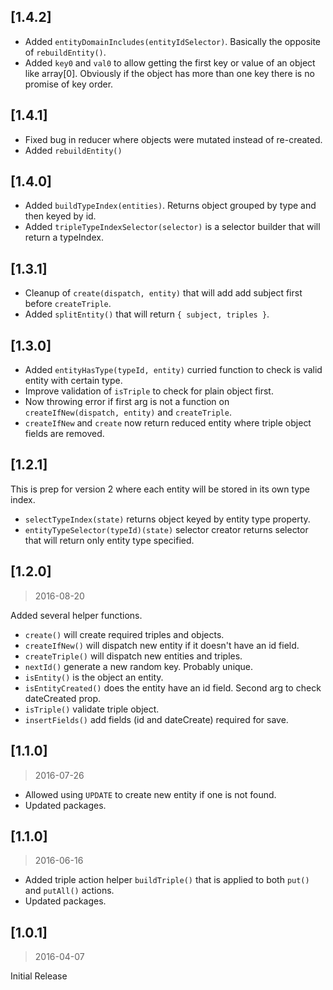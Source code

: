 ## [1.4.2]

* Added `entityDomainIncludes(entityIdSelector)`. Basically the opposite of `rebuildEntity()`.
* Added `key0` and `val0` to allow getting the first key or value of an object like array[0]. Obviously if the object has more than one key there is no promise of key order.

## [1.4.1]

* Fixed bug in reducer where objects were mutated instead of re-created.
* Added `rebuildEntity()`

## [1.4.0]

* Added `buildTypeIndex(entities)`. Returns object grouped by type and then keyed by id.
* Added `tripleTypeIndexSelector(selector)` is a selector builder that will return a typeIndex.

## [1.3.1]

* Cleanup of `create(dispatch, entity)` that will add add subject first before `createTriple`.
* Added `splitEntity()` that will return `{ subject, triples }`.

## [1.3.0]

* Added `entityHasType(typeId, entity)` curried function to check is valid entity with certain type.
* Improve validation of `isTriple` to check for plain object first.
* Now throwing error if first  arg is not a function on `createIfNew(dispatch, entity)` and `createTriple`.
* `createIfNew` and `create` now return reduced entity where triple object fields are removed.

## [1.2.1]
This is prep for version 2 where each entity will be stored in its own type index.

* `selectTypeIndex(state)` returns object keyed by entity type property.
* `entityTypeSelector(typeId)(state)` selector creator returns selector that will return only entity type specified.

## [1.2.0]
> 2016-08-20

Added several helper functions.

* `create()` will create required triples and objects.
* `createIfNew()` will dispatch new entity if it doesn't have an id field.
* `createTriple()` will dispatch new entities and triples.
* `nextId()` generate a new random key. Probably unique.
* `isEntity()` is the object an entity.
* `isEntityCreated()` does the entity have an id field. Second arg to check dateCreated prop.
* `isTriple()` validate triple object.
* `insertFields()` add fields (id and dateCreate) required for save.

## [1.1.0]
> 2016-07-26

* Allowed using `UPDATE` to create new entity if one is not found.
* Updated packages.

## [1.1.0]
> 2016-06-16

* Added triple action helper `buildTriple()` that is applied to both `put()` and `putAll()` actions.
* Updated packages.

## [1.0.1]
> 2016-04-07

Initial Release
